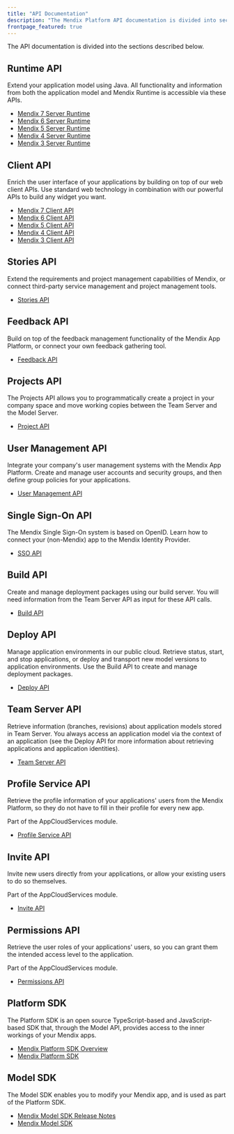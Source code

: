 ```yaml
---
title: "API Documentation"
description: "The Mendix Platform API documentation is divided into sections such as Runtime, Client, Feedback, and Deploy."
frontpage_featured: true
---
```


The API documentation is divided into the sections described below.

## Runtime API

Extend your application model using Java. All functionality and information from both the application model and Mendix Runtime is accessible via these APIs.

* [Mendix 7 Server Runtime](https://apidocs.mendix.com/7/runtime/)
* [Mendix 6 Server Runtime](https://apidocs.mendix.com/6/runtime/)
* [Mendix 5 Server Runtime](https://apidocs.mendix.com/5/runtime/)
* [Mendix 4 Server Runtime](https://apidocs.mendix.com/4/runtime/)
* [Mendix 3 Server Runtime](https://apidocs.mendix.com/3/runtime/)

## Client API

Enrich the user interface of your applications by building on top of our web client APIs. Use standard web technology in combination with our powerful APIs to build any widget you want.

* [Mendix 7 Client API](https://apidocs.mendix.com/7/client/)
* [Mendix 6 Client API](https://apidocs.mendix.com/6/client/)
* [Mendix 5 Client API](https://apidocs.mendix.com/5/client/)
* [Mendix 4 Client API](https://apidocs.mendix.com/4/client/)
* [Mendix 3 Client API](https://apidocs.mendix.com/3/client/)

## Stories API

Extend the requirements and project management capabilities of Mendix, or connect third-party service management and project management tools.

* [Stories API](stories-api)

## Feedback API

Build on top of the feedback management functionality of the Mendix App Platform, or connect your own feedback gathering tool.

* [Feedback API](feedback-api)

## Projects API

The Projects API allows you to programmatically create a project in your company space and move working copies between the Team Server and the Model Server.

* [Project API](projects-api)

## User Management API

Integrate your company's user management systems with the Mendix App Platform. Create and manage user accounts and security groups, and then define group policies for your applications.

* [User Management API](user-management-api)

## Single Sign-On API

The Mendix Single Sign-On system is based on OpenID. Learn how to connect your (non-Mendix) app to the Mendix Identity Provider.

* [SSO API](single-sign-on-api)

## Build API

Create and manage deployment packages using our build server. You will need information from the Team Server API as input for these API calls.

* [Build API](build-api)

## Deploy API

Manage application environments in our public cloud. Retrieve status, start, and stop applications, or deploy and transport new model versions to application environments. Use the Build API to create and manage deployment packages.

* [Deploy API](deploy-api)

## Team Server API

Retrieve information (branches, revisions) about application models stored in Team Server. You always access an application model via the context of an application (see the Deploy API for more information about retrieving applications and application identities).

* [Team Server API](team-server-api)

## Profile Service API

Retrieve the profile information of your applications' users from the Mendix Platform, so they do not have to fill in their profile for every new app.

Part of the AppCloudServices module.

* [Profile Service API](profile-api)

## Invite API

Invite new users directly from your applications, or allow your existing users to do so themselves.

Part of the AppCloudServices module.

* [Invite API](invite-api)

## Permissions API

Retrieve the user roles of your applications' users, so you can grant them the intended access level to the application.

Part of the AppCloudServices module.

* [Permissions API](permissions-api)

## Platform SDK

The Platform SDK is an open source TypeScript-based and JavaScript-based SDK that, through the Model API, provides access to the inner workings of your Mendix apps.

* [Mendix Platform SDK Overview](../mxsdk/index)
* [Mendix Platform SDK](https://apidocs.mendix.com/platformsdk/latest/index.html)

## Model SDK

The Model SDK enables you to modify your Mendix app, and is used as part of the Platform SDK.

* [Mendix Model SDK Release Notes](/releasenotes/sdk/model-sdk)
* [Mendix Model SDK](https://apidocs.mendix.com/modelsdk/latest/index.html)
